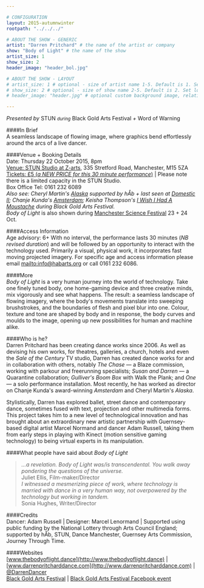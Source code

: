 ```yaml
---

# CONFIGURATION
layout: 2015-autumnwinter
rootpath: "../../../"

# ABOUT THE SHOW - GENERIC
artist: "Darren Pritchard" # the name of the artist or company
show: "Body of Light" # the name of the show
artist_size: 1
show_size: 2
header_image: "header_bol.jpg"

# ABOUT THE SHOW - LAYOUT
# artist_size: 1 # optional - size of artist name 1-5. Default is 1. Set longer names to lower values
# show_size: 2 # optional - size of show name 2-5. Default is 2. Set longer names to lower values
# header_image: "header.jpg" # optional custom background image, relative to current page

---
```

*Presented by* STUN <small>*during*</small> Black Gold Arts Festival *+* Word of Warning       
           
####In Brief     
A seamless landscape of flowing image, where graphics bend effortlessly around the arcs of a live dancer.        
          
####Venue + Booking Details       
Date: Thursday 22 October 2015, 8pm              
[Venue: STUN Studio at Z-arts](http://www.z-arts.org/about-us/getting-here), 335 Stretford Road, Manchester, M15 5ZA          
[Tickets: £5 (*a NEW PRICE for this 30 minute performance*)](http://z-arts.ticketsolve.com/shows/873540047/events/127519222) | Please note there is a limited capacity in the STUN Studio.         
Box Office Tel: 0161 232 6089         
*Also see: Cheryl Martin's [Alaska](/current/2015-autumnwinter/martin) supported by hÅb + last seen at [Domestic II](/current/2015-domestic/martin); Chanje Kunda's [Amsterdam](http://www.z-arts.org/events/amsterdam); Keisha Thompson's [I Wish I Had A Moustache](http://www.z-arts.org/events/i-wish-i-had-a-moustache) during Black Gold Arts Festival.*        
*Body of Light* is also shown during [Manchester Science Festival](http://www.manchestersciencefestival.com/whatson/bodyoflight) 23 + 24 Oct.         
         
####Access Information      
Age advisory: 6+ With no interval, the performance lasts 30 minutes (*NB revised duration*) and will be followed by an opportunity to interact with the technology used. Primarily a visual, physical work, it incorporates fast moving projected imagery. For specific age and access information please email <mailto:info@habarts.org> or call 0161 232 6086.    
      
####More        
*Body of Light* is a very human journey into the world of technology. Take one finely tuned body, one home-gaming device and three creative minds, mix vigorously and see what happens. The result: a seamless landscape of flowing imagery, where the body's movements translate into sweeping brushstrokes, and the boundaries of flesh and pixel blur into one. Colour, texture and tone are shaped by body and in response, the body curves and moulds to the image, opening up new possibilities for human and machine alike.        
        
####Who is he?    
Darren Pritchard has been creating dance works since 2006. As well as devising his own works, for theatres, galleries, a church, hotels and even the *Sale of the Century* TV studio, Darren has created dance works for and in collaboration with others, notably *The Chase* — a Blaze commission, working with parkour and freerunning specialists; *Susan and Darren* — a Quarantine collaboration; *Gulliver's Boom Box* with Walk the Plank; and *One* — a solo performance installation. Most recently, he has worked as director on Chanje Kunda's award-winning *Amsterdam* and Cheryl Martin's *Alaska*.   
        
Stylistically, Darren has explored ballet, street dance and contemporary dance, sometimes fused with text, projection and other multimedia forms. This project takes him to a new level of technological innovation and has brought about an extraordinary new artistic partnership with Guernsey-based digital artist Marcel Normand and dancer Adam Russell, taking them from early steps in playing with Kinect (motion sensitive gaming technology) to being virtual experts in its manipulation.          
         
####What people have said about *Body of Light*        
>*…a revelation. Body of Light was/is transcendental. You walk away pondering the questions of the universe.*<br>Juliet Ellis, Film-maker/Director        
>*I witnessed a mesmerizing piece of work, where technology is married with dance in a very human way, not overpowered by the technology but working in tandem.*<br>Sonia Hughes, Writer/Director       
        
####Credits         
Dancer: Adam Russell | Designer: Marcel Lenormand | Supported using public funding by the National Lottery through Arts Council England; supported by hÅb, STUN, Dance Manchester, Guernsey Arts Commission, Journey Through Time.
         
####Websites    
[www.thebodyoflight.dance](http://www.thebodyoflight.dance) | [www.darrenpritcharddance.com](http://www.darrenpritcharddance.com) | [@DarrenDancer](http://twitter.com/DarrenDancer)<br> [Black Gold Arts Festival](http://stunlive.com/black-gold-festival) | [Black Gold Arts Festival Facebook event](http://www.facebook.com/events/942571815809180)
